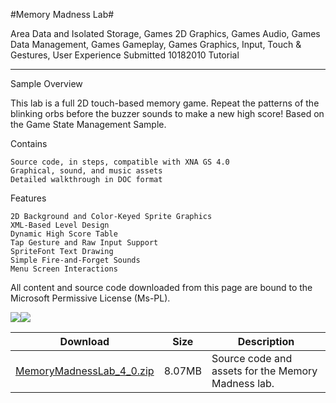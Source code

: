 #Memory Madness Lab#

Area
Data and Isolated Storage, Games 2D Graphics, Games Audio, Games Data Management, Games Gameplay, Games Graphics, Input, Touch & Gestures, User Experience
Submitted
10182010
Tutorial

---

Sample Overview

This lab is a full 2D touch-based memory game. Repeat the patterns of the blinking orbs before the buzzer sounds to make a new high score! Based on the Game State Management Sample.

Contains

    Source code, in steps, compatible with XNA GS 4.0
    Graphical, sound, and music assets
    Detailed walkthrough in DOC format

Features

    2D Background and Color-Keyed Sprite Graphics
    XML-Based Level Design
    Dynamic High Score Table 
    Tap Gesture and Raw Input Support
    SpriteFont Text Drawing
    Simple Fire-and-Forget Sounds
    Menu Screen Interactions



All content and source code downloaded from this page are bound to the Microsoft Permissive License (Ms-PL).

![](https://github.com/nkast/XNAGameStudio/blob/master/Images/memorymadness1.png)![](https://github.com/nkast/XNAGameStudio/blob/master/Images/memorymadness2.png)
	

 
Download | Size | Description
---|---|---|
[MemoryMadnessLab_4_0.zip](https://github.com/nkast/XNAGameStudio/blob/master/Samples/MemoryMadnessLab_4_0.zip?raw=true) | 8.07MB | Source code and assets for the Memory Madness lab.